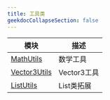 ```yaml
---
title: 工具类
geekdocCollapseSection: false
---
```


| 模块 | 描述 |
| - | - |
| [MathUtils](/WithWhatForUnity/Utils/MathUtils) | 数学工具 |
| [Vector3Utils](/WithWhatForUnity/Utils/Vector3Utils) | Vector3工具 |
| [ListUtils](/WithWhatForUnity/Utils/ListUtils) | List类拓展 |